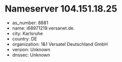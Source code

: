 # Nameserver 104.151.18.25

* as_number: 8881
* name: i68971219.versanet.de.
* city: Karlsruhe
* country: DE
* organization: 1&1 Versatel Deutschland GmbH
* version: Unknown
* dnssec: Unknown

